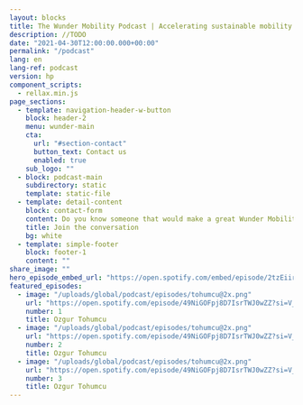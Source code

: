 ```yaml
---
layout: blocks
title: The Wunder Mobility Podcast | Accelerating sustainable mobility
description: //TODO
date: "2021-04-30T12:00:00.000+00:00"
permalink: "/podcast"
lang: en
lang-ref: podcast
version: hp
component_scripts:
  - rellax.min.js
page_sections:
  - template: navigation-header-w-button
    block: header-2
    menu: wunder-main
    cta:
      url: "#section-contact"
      button_text: Contact us
      enabled: true
    sub_logo: ""
  - block: podcast-main
    subdirectory: static
    template: static-file
  - template: detail-content
    block: contact-form
    content: Do you know someone that would make a great Wunder Mobility Podcast guest? Tell us about them!
    title: Join the conversation
    bg: white
  - template: simple-footer
    block: footer-1
    content: ""
share_image: ""
hero_episode_embed_url: "https://open.spotify.com/embed/episode/2tzEiirSRpmuOYencoBobC"
featured_episodes:
  - image: "/uploads/global/podcast/episodes/tohumcu@2x.png"
    url: "https://open.spotify.com/episode/49NiGOFpj8D7IsrTWJ0wZZ?si=V_GceCy_QVeT9-Se1KB0mA"
    number: 1
    title: Ozgur Tohumcu
  - image: "/uploads/global/podcast/episodes/tohumcu@2x.png"
    url: "https://open.spotify.com/episode/49NiGOFpj8D7IsrTWJ0wZZ?si=V_GceCy_QVeT9-Se1KB0mA"
    number: 2
    title: Ozgur Tohumcu
  - image: "/uploads/global/podcast/episodes/tohumcu@2x.png"
    url: "https://open.spotify.com/episode/49NiGOFpj8D7IsrTWJ0wZZ?si=V_GceCy_QVeT9-Se1KB0mA"
    number: 3
    title: Ozgur Tohumcu
---
```

